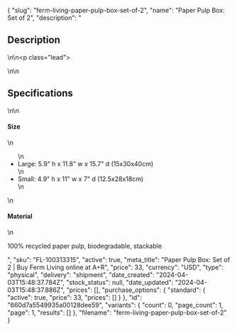{
  "slug": "ferm-living-paper-pulp-box-set-of-2",
  "name": "Paper Pulp Box: Set of 2",
  "description": "<h2>Description</h2>\n<!-- split -->\n<p class=\"lead\"> </p>\n<!-- split -->\n<h2>Specifications</h2>\n<!-- split -->\n<h4>Size</h4>\n<ul>\n<li>Large: 5.9\" h x 11.8\" w x 15.7\" d (15x30x40cm)</li>\n<li>Small: 4.9\" h x 11\" w x 7\" d (12.5x28x18cm)</li>\n</ul>\n<h4>Material</h4>\n<p>100% recycled paper pulp, biodegradable, stackable</p>",
  "sku": "FL-100313315",
  "active": true,
  "meta_title": "Paper Pulp Box: Set of 2 | Buy Ferm Living online at A+R",
  "price": 33,
  "currency": "USD",
  "type": "physical",
  "delivery": "shipment",
  "date_created": "2024-04-03T15:48:37.784Z",
  "stock_status": null,
  "date_updated": "2024-04-03T15:48:37.886Z",
  "prices": [],
  "purchase_options": {
    "standard": {
      "active": true,
      "price": 33,
      "prices": []
    }
  },
  "id": "660d7a5549935a00128dee59",
  "variants": {
    "count": 0,
    "page_count": 1,
    "page": 1,
    "results": []
  },
  "filename": "ferm-living-paper-pulp-box-set-of-2"
}